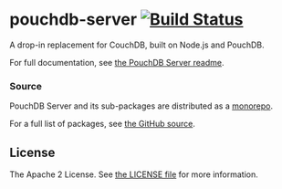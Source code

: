 pouchdb-server [![Build Status](https://travis-ci.org/pouchdb/pouchdb-server.svg)](https://travis-ci.org/pouchdb/pouchdb-server)
======

A drop-in replacement for CouchDB, built on Node.js and PouchDB.

For full documentation, see [the PouchDB Server readme](https://github.com/pouchdb/pouchdb-server#readme).

### Source

PouchDB Server and its sub-packages are distributed as a [monorepo](https://github.com/babel/babel/blob/master/doc/design/monorepo.md).

For a full list of packages, see [the GitHub source](https://github.com/pouchdb/pouchdb-server/tree/master/packages/node_modules).

## License

The Apache 2 License. See [the LICENSE file](https://github.com/pouchdb/pouchdb-server/blob/master/LICENSE) for more information.
